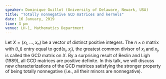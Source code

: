 ```yaml
---
speaker: Dominique Guillot (University of Delaware, Newark, USA)
title: "Totally nonnegative GCD matrices and kernels"
date: 16 January, 2019
time: 3 pm
venue: LH-1, Mathematics Department
---
```


Let $X=(x_1, ... ,x_n)$ be a vector of distinct positive integers.
The $n \times n$ matrix with $(i,j)$ entry equal to gcd$(x_i,x_j)$,
the greatest common divisor of $x_i$ and $x_j$, is called the
GCD matrix on $X$. By a surprising result of Beslin and Ligh (1989),
all GCD matrices are positive definite. In this talk, we will discuss
new characterizations of the GCD matrices satisfying the stronger property
of being totally nonnegative (i.e., all their minors are nonnegative).
